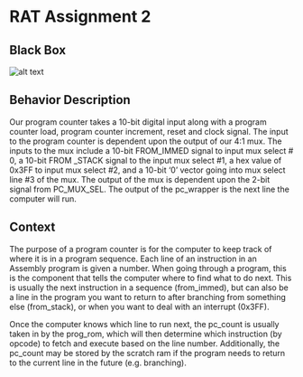 # RAT Assignment 2

## Black Box
![alt text](https://i.imgur.com/s7pO2Zp.png)

## Behavior Description

Our program counter takes a 10-bit digital input along with a program counter load, program counter increment, reset and clock signal. The input to the program counter is dependent upon the output of our 4:1 mux. The inputs to the mux include a 10-bit FROM_IMMED signal to input mux select # 0, a 10-bit FROM _STACK signal to the input mux select #1, a hex value of 0x3FF to input mux select #2, and a 10-bit ‘0’ vector going into mux select line #3 of the mux. The output of the mux is dependent upon the 2-bit signal from PC_MUX_SEL. The output of the pc_wrapper is the next line the computer will run.

## Context
The purpose of a program counter is for the computer to keep track of where it is in a program sequence. Each line of an instruction in an Assembly program is given a number. When going through a program, this is the component that tells the computer where to find what to do next. This is usually the next instruction in a sequence (from_immed), but can also be a line in the program you want to return to after branching from something else (from_stack), or when you want to deal with an interrupt (0x3FF).

Once the computer knows which line to run next, the pc_count is usually taken in by the prog_rom, which will then determine which instruction (by opcode) to fetch and execute based on the line number. Additionally, the pc_count may be stored by the scratch ram if the program needs to return to the current line in the future (e.g. branching).
